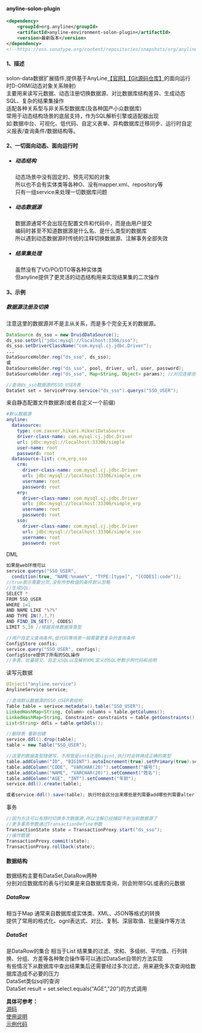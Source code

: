 #### anyline-solon-plugin
```xml
<dependency>
    <groupId>org.anyline</groupId>
    <artifactId>anyline-environment-solon-plugin</artifactId>
    <version>最新版本</version>
</dependency>
<!--https://oss.sonatype.org/content/repositories/snapshots/org/anyline/anyline-environment-solon-plugin/-->
```

#### 1、描述

solon-data数据扩展插件,提供基于AnyLine[【官网】](http://www.anyline.org)[【Git源码仓库】](https://gitee.com/anyline/anyline/tree/master/anyline-environment/anyline-environment-solon-plugin)的面向运行时D-ORM(动态对象关系映射)  
主要用来读写元数据、动态注册切换数据源、对比数据库结构差异、生成动态SQL、复杂的结果集操作  
适配各种关系型与非关系型数据库(及各种国产小众数据库)  
常用于动态结构场景的底层支持，作为SQL解析引擎或适配器出现       
如:数据中台、可视化、低代码、自定义表单、异构数据库迁移同步、运行时自定义报表/查询条件/数据结构等。  

#### 2、一切面向动态、面向运行时

* ##### 动态结构  
  动态场景中没有固定的、预先可知的对象  
  所以也不会有实体类等各种O、没有mapper.xml、repository等    
  只有一组service来处理一切数据库问题 

  
* ##### 动态数据源  
  数据源通常不会出现在配置文件和代码中，而是由用户提交    
  编码时甚至不知道数据源是什么名、是什么类型的数据库  
  所以遇到动态数据源时传统的注释切换数据源、注解事务全部失效


* ##### 结果集处理  
  虽然没有了VO/PO/DTO等各种实体类  
  但anyline提供了更灵活的动态结构用来实现结果集的二次操作


#### 3、示例
##### 数据源注册及切换
注意这里的数据源并不是主从关系，而是多个完全无关的数据源。
```java
DataSource ds_sso = new DruidDataSource();
ds_sso.setUrl("jdbc:mysql://localhost:3306/sso");
ds_sso.setDriverClassName("com.mysql.cj.jdbc.Driver");
...
DataSourceHolder.reg("ds_sso", ds_sso);
或
DataSourceHolder.reg("ds_sso", pool, driver, url, user, password);
DataSourceHolder.reg("ds_sso", Map<String, Object> params); //对应连接池的属性k-v

//查询ds_sso数据源的SSO_USER表
DataSet set = ServiceProxy.service("ds_sso").querys("SSO_USER");
```
来自静态配置文件数据源(或者自定义一个前缀)
```yaml
#默认数据源
anyline:
  datasource:
    type: com.zaxxer.hikari.HikariDataSource
    driver-class-name: com.mysql.cj.jdbc.Driver
    url: jdbc:mysql://localhost:33306/simple
    user-name: root
    password: root
  datasource-list: crm,erp,sso
    crm:
      driver-class-name: com.mysql.cj.jdbc.Driver
      url: jdbc:mysql://localhost:33306/simple_crm
      username: root
      password: root
    erp:
      driver-class-name: com.mysql.cj.jdbc.Driver
      url: jdbc:mysql://localhost:33306/simple_erp
      username: root
      password: root
    sso:
      driver-class-name: com.mysql.cj.jdbc.Driver
      url: jdbc:mysql://localhost:33306/simple_sso
      username: root
      password: root
```

DML
```java
如果是web环境可以
service.querys("SSO_USER", 
  condition(true, "NAME:%name%", "TYPE:[type]", "[CODES]:code"));
//true表示需要分页,没有传参籹值的条件默认忽略
//生成SQL:
SELECT * 
FROM SSO_USER 
WHERE 1=1 
AND NAME LIKE '%?%' 
AND TYPE IN(?,?,?)
AND FIND_IN_SET(?, CODES)	
LIMIT 5,10 //根据具体数据库类型

//用户自定义查询条件,低代码等场景一般需要更复杂的查询条件
ConfigStore confis;
service.query("SSO_USER", configs);
ConfigStore提供了所有的SQL操作  
//多表、批量提交、自定义SQL以及解析XML定义的SQL参数示例代码和说明
```

读写元数据
```java
@Inject("anyline.service")
AnylineService service;

//查询默认数据源的SSO_USER表结构
Table table = serivce.metadata().table("SSO_USER");
LinkedHashMap<String, Column> columns = table.getColumns();                 //表中的列
LinkedHashMap<String, Constraint> constraints = table.getConstraints();     //表中上约束
List<String> ddls = table.getDdls();                                        //表的创建SQL

//删除表 重新创建
service.ddl().drop(table);
table = new Table("SSO_USER");

//这里的数据类型随便写，不用管是int8还是bigint,执行时会转换成正确的类型
table.addColumn("ID", "BIGINT").autoIncrement(true).setPrimary(true).setComment("主键");
table.addColumn("CODE", "VARCHAR(20)").setComment("编号");
table.addColumn("NAME", "VARCHAR(20)").setComment("姓名");
table.addColumn("AGE", "INT").setComment("年龄");
service.ddl().create(table);

或者service.ddl().save(table); 执行时会区分出来哪些是列需要add哪些列需要alter
```
事务

```java
//因为方法可以有随时切换多次数据源,所以注解已经捕捉不到当前数据源了
//更多事务参数通过TransactionDefine参数
TransactionState state = TransactionProxy.start("ds_sso"); 
//操作数据
TransactionProxy.commit(state);
TransactionProxy.rollback(state);
```

#### 数据结构
数据结构主要有DataSet,DataRow两种  
分别对应数据库的表与行如果是来自数据库查询，则会附带SQL或表的元数据  

##### DataRow
相当于Map 通常来自数据库或实体类、XML、JSON等格式的转换  
提供了常用的格式化、ognl表达式、对比、复制、深层取值、批量操作等方法

##### DataSet
是DataRow的集合 相当于List
结果集的过滤、求和、多级树、平均值、行列转换、分组、方差等各种聚合操作等可以通过DataSet自带的方法实现  
有些情况下从数据库中查出结果集后还需要经过多次过滤，用来避免多次查询给数据库造成不必要的压力  
DataSet类似sql的查询  
DataSet result = set.select.equals("AGE","20")的方式调用



**具体可参考：**  
[源码](https://gitee.com/anyline/anyline)  
[使用说明](http://doc.anyline.org/ss/03_12)  
[示例代码](https://gitee.com/anyline/anyline-simple)  